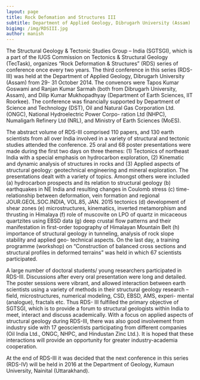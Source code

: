 ```yaml
---
layout: page
title: Rock Defomation and Structures III
subtitle: Department of Applied Geology, Dibrugarh University (Assam)
bigimg: /img/RDSIII.jpg
author: manish
---
```


The Structural Geology & Tectonic
Studies Group – India (SGTSGI), which
is a part of the IUGS Commission on
Tectonics & Structural Geology (TecTask),
organizes “Rock Deformation &
Structures” (RDS) series of conference
once every two years. The third conference
in this series (RDS-III) was held at the
Department of Applied Geology,
Dibrugarh University (Assam) from 29-
31 October 2014. The convenors were
Tapos Kumar Goswami and Ranjan
Kumar Sarmah (both from Dibrugarh
University, Assam), and Dilip Kumar
Mukhopadhyay (Department of Earth
Sciences, IIT Roorkee). The conference
was financially supported by Department
of Science and Technology (DST), Oil and
Natural Gas Corporation Ltd. (ONGC),
National Hydroelectric Power Corpo-
ration Ltd (NHPC), Numaligarh Refinery
Ltd (NRL), and Ministry of Earth Sciences
(MoES).

The abstract volume of RDS-III
comprised 110 papers, and 130 earth
scientists from all over India involved in
a variety of structural and tectonic studies
attended the conference. 25 oral and 68
poster presentations were made during
the first two days on three themes: (1)
Tectonics of northeast India with a special
emphasis on hydrocarbon exploration, (2)
Kinematic and dynamic analysis of
structures in rocks and (3) Applied aspects
of structural geology: geotechnical
engineering and mineral exploration. The
presentations dealt with a variety of
topics. Amongst others were included (a)
hydrocarbon prospects and its relation to
structural geology (b) earthquakes in NE
India and resulting changes in Coulomb
stress (c) time-relationship between
deformation, vein formation and regional
JOUR.GEOL.SOC.INDIA, VOL.85, JAN. 2015
tectonics (d) development of shear zones
(e) microstructures, kinematics, inverted
metamorphism and thrusting in Himalaya
(f) role of muscovite on LPO of quartz
in micaceous quartzites using EBSD data
(g) deep crustal flow patterns and their
manifestation in first-order topography of
Himalayan Mountain Belt (h) importance
of structural geology in tunneling, analysis
of rock slope stability and applied geo-
technical aspects. On the last day, a training
programme (workshop) on “Construction
of balanced cross sections and structural
profiles in deformed terrains” was held in
which 67 scientists participated.

A large number of doctoral students/
young researchers participated in RDS-III.
Discussions after every oral presentation
were long and detailed. The poster sessions
were vibrant, and allowed interaction
between earth scientists using a variety of
methods in their structural geology
research – field, microstructures, numerical
modeling, CSD, EBSD, AMS, experi-
mental (analogue), fractals etc. Thus RDS-
III fulfilled the primary objective of
SGTSGI, which is to provide a forum to
structural geologists within India to meet,
interact and discuss academically. With a
focus on applied aspects of structural
geology during RDS-III, there was also
good involvement from industry side with
17 geoscientists participating from different
companies (Oil India Ltd., ONGC, NHPC,
and Hindustan Zinc Ltd.). It is hoped that
these interactions will provide an
opportunity for greater industry-academia
cooperation.

At the end of RDS-III it was decided
that the next conference in this series
(RDS-IV) will be held in 2016 at the
Department of Geology, Kumaun University, Nainital (Uttarakhand).